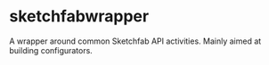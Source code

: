 sketchfabwrapper
================

A wrapper around common Sketchfab API activities. Mainly aimed at building configurators.
